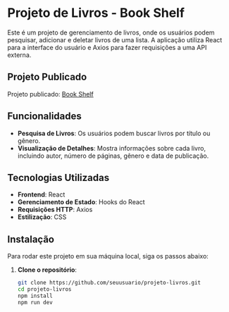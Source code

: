 # Projeto de Livros - Book Shelf

Este é um projeto de gerenciamento de livros, onde os usuários podem pesquisar, adicionar e deletar livros de uma lista. A aplicação utiliza React para a interface do usuário e Axios para fazer requisições a uma API externa.

## Projeto Publicado

Projeto publicado: [Book Shelf](https://book-shelf-liard-eight.vercel.app/) 

## Funcionalidades

- **Pesquisa de Livros**: Os usuários podem buscar livros por título ou gênero.
- **Visualização de Detalhes**: Mostra informações sobre cada livro, incluindo autor, número de páginas, gênero e data de publicação.

## Tecnologias Utilizadas

- **Frontend**: React
- **Gerenciamento de Estado**: Hooks do React
- **Requisições HTTP**: Axios
- **Estilização**: CSS

## Instalação

Para rodar este projeto em sua máquina local, siga os passos abaixo:

1. **Clone o repositório**:
   ```bash
   git clone https://github.com/seuusuario/projeto-livros.git
   cd projeto-livros
   npm install
   npm run dev